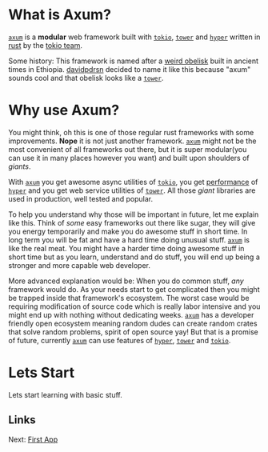 # What is Axum?

[`axum`] is a **modular** web framework built with [`tokio`], [`tower`] and [`hyper`] written in [rust] by the [tokio team].

Some history: This framework is named after a [weird obelisk](https://en.wikipedia.org/wiki/Obelisk_of_Axum) built in ancient times in Ethiopia. [davidpdrsn] decided to name it like this because "axum" sounds cool and that obelisk looks like a [`tower`].

# Why use Axum?

You might think, oh this is one of those regular rust frameworks with some improvements. **Nope** it is not just another framework. [`axum`] might not be the most convenient of all frameworks out there, but it is super modular(you can use it in many places however you want) and built upon shoulders of *giants*.

With [`axum`] you get awesome async utilities of [`tokio`], you get [performance](https://github.com/programatik29/rust-web-benchmarks) of [`hyper`] and you get web service utilities of [`tower`]. All those *giant* libraries are used in production, well tested and popular.

To help you understand why those will be important in future, let me explain like this. Think of *some* easy frameworks out there like sugar, they will give you energy temporarily and make you do awesome stuff in short time. In long term you will be fat and have a hard time doing unusual stuff. [`axum`] is like the real meat. You might have a harder time doing awesome stuff in short time but as you learn, understand and do stuff, you will end up being a stronger and more capable web developer. 

More advanced explanation would be:
When you do common stuff, *any* framework would do. As your needs start to get complicated then you might be trapped inside that framework's ecosystem. The worst case would be requiring modification of source code which is really labor intensive and you might end up with nothing without dedicating weeks. [`axum`] has a developer friendly open ecosystem meaning random dudes can create random crates that solve random problems, spirit of open source yay! But that is a promise of future, currently [`axum`] can use features of [`hyper`], [`tower`] and [`tokio`].

# Lets Start

Lets start learning with basic stuff.

## Links

Next: [First App](../02-first-app)

[`axum`]: https://github.com/tokio-rs/axum
[`tokio`]: https://github.com/tokio-rs/tokio
[`tower`]: https://github.com/tower-rs/tower
[`hyper`]: https://github.com/hyperium/hyper
[rust]: https://www.rust-lang.org/
[tokio team]: https://github.com/tokio-rs
[davidpdrsn]: https://github.com/davidpdrsn
